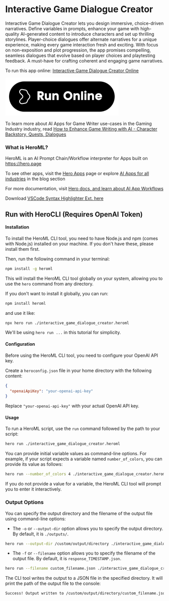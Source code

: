 # Interactive Game Dialogue Creator

Interactive Game Dialogue Creator lets you design immersive, choice-driven narratives. Define variables in prompts, enhance your game with high-quality AI-generated content to introduce characters and set up thrilling storylines. Player-choice dialogues offer alternate narratives for a unique experience, making every game interaction fresh and exciting. With focus on non-exposition and plot progression, the app promises compelling, seamless dialogues that evolve based on player choices and playtesting feedback. A must-have for crafting coherent and engaging game narratives.

To run this app online: [Interactive Game Dialogue Creator Online](https://hero.page/app/interactive-game-dialogue-creator-customizing-immersive-choice-driven-dialogues/YB5HzIgquZLTumo7PCX5)

[![Run Interactive Game Dialogue Creator Online](/assets/run.svg)](https://hero.page/app/interactive-game-dialogue-creator-customizing-immersive-choice-driven-dialogues/YB5HzIgquZLTumo7PCX5)

To learn more about AI Apps for Game Writer use-cases in the Gaming Industry industry, read [How to Enhance Game Writing with AI - Character Backstory, Quests, Dialogues](https://hero.page/blog/ai/gaming-industry/how-to-enhance-game-writing-with-ai-character-backstory-quests-dialogues/170898)

### What is HeroML?
HeroML is an AI Prompt Chain/Workflow interpreter for Apps built on https://hero.page 

To see other apps, visit the [Hero Apps](https://hero.page/apps) page or explore [AI Apps for all industries](https://hero.page/blog) in the blog section

For more documentation, visit [Hero docs, and learn about AI App Workflows](https://hero.page/tutorials/introduction-to-heroml)

Download [VSCode Syntax Highlighter Ext. here](https://marketplace.visualstudio.com/items?itemName=hero-page.heroml)

## Run with HeroCLI (Requires OpenAI Token)

#### Installation

To install the HeroML CLI tool, you need to have Node.js and npm (comes with Node.js) installed on your machine. If you don't have these, please install them first. 

Then, run the following command in your terminal:

```bash
npm install -g heroml
```

This will install the HeroML CLI tool globally on your system, allowing you to use the `hero` command from any directory.

If you don't want to install it globally, you can run:

```bash
npm install heroml
```

and use it like:

```bash
npx hero run ./interactive_game_dialogue_creator.heroml
```

We'll be using `hero run ...` in this tutorial for simplicity.

#### Configuration

Before using the HeroML CLI tool, you need to configure your OpenAI API key. 

Create a `heroconfig.json` file in your home directory with the following content:

```json
{
  "openaiApiKey": "your-openai-api-key"
}
```

Replace `"your-openai-api-key"` with your actual OpenAI API key.

#### Usage

To run a HeroML script, use the `run` command followed by the path to your script:

```bash
hero run ./interactive_game_dialogue_creator.heroml
```

You can provide initial variable values as command-line options. For example, if your script expects a variable named `number_of_colors`, you can provide its value as follows:

```bash
hero run --number_of_colors 4 ./interactive_game_dialogue_creator.heroml
```

If you do not provide a value for a variable, the HeroML CLI tool will prompt you to enter it interactively.

### Output Options

You can specify the output directory and the filename of the output file using command-line options:

- The `-o` or `--output-dir` option allows you to specify the output directory. By default, it is `./outputs/`.

```bash
hero run --output-dir /custom/output/directory ./interactive_game_dialogue_creator.heroml
```

- The `-f` or `--filename` option allows you to specify the filename of the output file. By default, it is `response_TIMESTAMP.json`.

```bash
hero run --filename custom_filename.json ./interactive_game_dialogue_creator.heroml
```

The CLI tool writes the output to a JSON file in the specified directory. It will print the path of the output file to the console:

```bash
Success! Output written to /custom/output/directory/custom_filename.json
```

